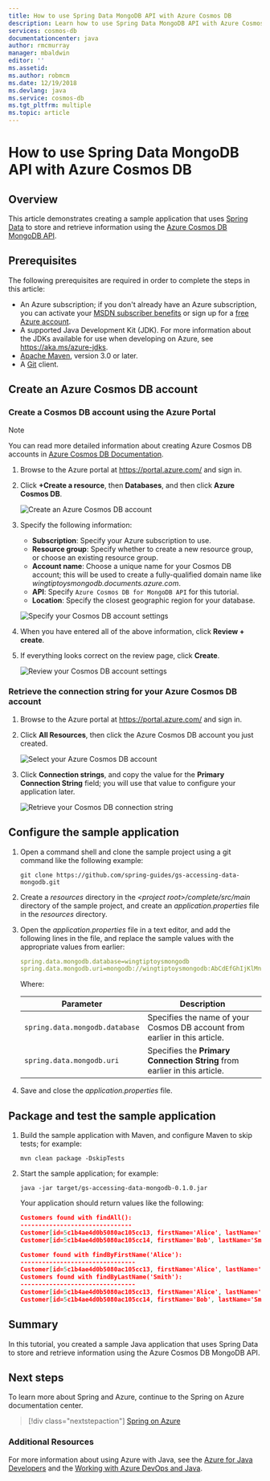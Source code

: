 ```yaml
---
title: How to use Spring Data MongoDB API with Azure Cosmos DB
description: Learn how to use Spring Data MongoDB API with Azure Cosmos DB.
services: cosmos-db
documentationcenter: java
author: rmcmurray
manager: mbaldwin
editor: ''
ms.assetid:
ms.author: robmcm
ms.date: 12/19/2018
ms.devlang: java
ms.service: cosmos-db
ms.tgt_pltfrm: multiple
ms.topic: article
---
```


# How to use Spring Data MongoDB API with Azure Cosmos DB

## Overview

This article demonstrates creating a sample application that uses [Spring Data] to store and retrieve information using the [Azure Cosmos DB MongoDB API](/azure/cosmos-db/mongodb-introduction).

## Prerequisites

The following prerequisites are required in order to complete the steps in this article:

* An Azure subscription; if you don't already have an Azure subscription, you can activate your [MSDN subscriber benefits] or sign up for a [free Azure account].
* A supported Java Development Kit (JDK). For more information about the JDKs available for use when developing on Azure, see <https://aka.ms/azure-jdks>.
* [Apache Maven](http://maven.apache.org/), version 3.0 or later.
* A [Git](https://git-scm.com/downloads) client.

## Create an Azure Cosmos DB account

### Create a Cosmos DB account using the Azure Portal

> [!NOTE]
> 
> You can read more detailed information about creating Azure Cosmos DB accounts in [Azure Cosmos DB Documentation](/azure/cosmos-db/).

1. Browse to the Azure portal at <https://portal.azure.com/> and sign in.

1. Click **+Create a resource**, then **Databases**, and then click **Azure Cosmos DB**.

   ![Create an Azure Cosmos DB account][COSMOSDB01]

1. Specify the following information:

   - **Subscription**: Specify your Azure subscription to use.
   - **Resource group**: Specify whether to create a new resource group, or choose an existing resource group.
   - **Account name**: Choose a unique name for your Cosmos DB account; this will be used to create a fully-qualified domain name like *wingtiptoysmongodb.documents.azure.com*.
   - **API**: Specify `Azure Cosmos DB for MongoDB API` for this tutorial.
   - **Location**: Specify the closest geographic region for your database.

   ![Specify your Cosmos DB account settings][COSMOSDB02]
   
1. When you have entered all of the above information, click **Review + create**.

1. If everything looks correct on the review page, click **Create**.

   ![Review your Cosmos DB account settings][COSMOSDB03]

### Retrieve the connection string for your Azure Cosmos DB account

1. Browse to the Azure portal at <https://portal.azure.com/> and sign in.

1. Click **All Resources**, then click the Azure Cosmos DB account you just created.

   ![Select your Azure Cosmos DB account][COSMOSDB04]

1. Click **Connection strings**, and copy the value for the **Primary Connection String** field; you will use that value to configure your application later.

   ![Retrieve your Cosmos DB connection string][COSMOSDB06]

## Configure the sample application

1. Open a command shell and clone the sample project using a git command like the following example:

   ```shell
   git clone https://github.com/spring-guides/gs-accessing-data-mongodb.git
   ```

1. Create a *resources* directory in the *&lt;project root&gt;/complete/src/main* directory of the sample project, and create an *application.properties* file in the *resources* directory.

1. Open the *application.properties* file in a text editor, and add the following lines in the file, and replace the sample values with the appropriate values from earlier:

   ```yaml
   spring.data.mongodb.database=wingtiptoysmongodb
   spring.data.mongodb.uri=mongodb://wingtiptoysmongodb:AbCdEfGhIjKlMnOpQrStUvWxYz==@wingtiptoysmongodb.documents.azure.com:10255/?ssl=true&replicaSet=globaldb
   ```
   Where:

   | Parameter | Description |
   |---|---|
   | `spring.data.mongodb.database` | Specifies the name of your Cosmos DB account from earlier in this article. |
   | `spring.data.mongodb.uri` | Specifies the **Primary Connection String** from earlier in this article. |

1. Save and close the *application.properties* file.

## Package and test the sample application 

1. Build the sample application with Maven, and configure Maven to skip tests; for example:

   ```shell
   mvn clean package -DskipTests
   ```

1. Start the sample application; for example:

   ```shell
   java -jar target/gs-accessing-data-mongodb-0.1.0.jar
   ```
    
   Your application should return values like the following:

   ```json
   Customers found with findAll():
   -------------------------------
   Customer[id=5c1b4ae4d0b5080ac105cc13, firstName='Alice', lastName='Smith']
   Customer[id=5c1b4ae4d0b5080ac105cc14, firstName='Bob', lastName='Smith']
   
   Customer found with findByFirstName('Alice'):
   --------------------------------
   Customer[id=5c1b4ae4d0b5080ac105cc13, firstName='Alice', lastName='Smith']
   Customers found with findByLastName('Smith'):
   --------------------------------
   Customer[id=5c1b4ae4d0b5080ac105cc13, firstName='Alice', lastName='Smith']
   Customer[id=5c1b4ae4d0b5080ac105cc14, firstName='Bob', lastName='Smith']
   ```

## Summary

In this tutorial, you created a sample Java application that uses Spring Data to store and retrieve information using the Azure Cosmos DB MongoDB API.

## Next steps

To learn more about Spring and Azure, continue to the Spring on Azure documentation center.

> [!div class="nextstepaction"]
> [Spring on Azure](/java/azure/spring-framework)

### Additional Resources

For more information about using Azure with Java, see the [Azure for Java Developers] and the [Working with Azure DevOps and Java].

<!-- URL List -->

[Azure for Java Developers]: /java/azure/
[free Azure account]: https://azure.microsoft.com/pricing/free-trial/
[Working with Azure DevOps and Java]: /azure/devops/
[MSDN subscriber benefits]: https://azure.microsoft.com/pricing/member-offers/msdn-benefits-details/
[Spring Boot]: http://projects.spring.io/spring-boot/
[Spring Data]: https://spring.io/projects/spring-data
[Spring Initializr]: https://start.spring.io/
[Spring Framework]: https://spring.io/

<!-- IMG List -->

[COSMOSDB01]: media/configure-spring-data-mongodb-with-cosmos-db/create-cosmos-db-01.png
[COSMOSDB02]: media/configure-spring-data-mongodb-with-cosmos-db/create-cosmos-db-02.png
[COSMOSDB03]: media/configure-spring-data-mongodb-with-cosmos-db/create-cosmos-db-03.png
[COSMOSDB04]: media/configure-spring-data-mongodb-with-cosmos-db/create-cosmos-db-04.png
[COSMOSDB06]: media/configure-spring-data-mongodb-with-cosmos-db/create-cosmos-db-06.png

